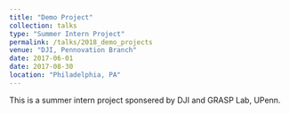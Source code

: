 ```yaml
---
title: "Demo Project"
collection: talks
type: "Summer Intern Project"
permalink: /talks/2018_demo_projects
venue: "DJI, Pennovation Branch"
date: 2017-06-01
date: 2017-08-30
location: "Philadelphia, PA"
---
```


This is a summer intern project sponsered by DJI and GRASP Lab, UPenn.
